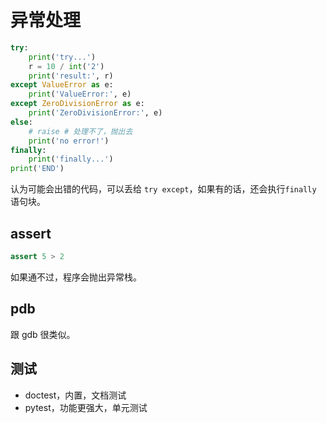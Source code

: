 # 异常处理

```py
try:
    print('try...')
    r = 10 / int('2')
    print('result:', r)
except ValueError as e:
    print('ValueError:', e)
except ZeroDivisionError as e:
    print('ZeroDivisionError:', e)
else:
    # raise # 处理不了，抛出去
    print('no error!')
finally:
    print('finally...')
print('END')
```

 认为可能会出错的代码，可以丢给 `try except`，如果有的话，还会执行`finally` 语句块。

## assert

```py
assert 5 > 2
```

如果通不过，程序会抛出异常栈。

## pdb

跟 gdb 很类似。

## 测试

- doctest，内置，文档测试
- pytest，功能更强大，单元测试